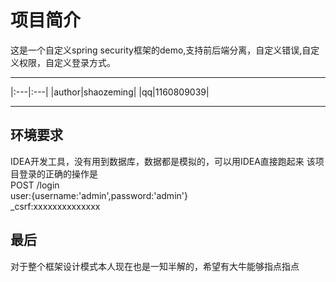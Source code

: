 # 项目简介
这是一个自定义spring security框架的demo,支持前后端分离，自定义错误,自定义权限，自定义登录方式。

<hr/>

|:---|:---|
|author|shaozeming|
|qq|1160809039|

<hr/>

## 环境要求
IDEA开发工具，没有用到数据库，数据都是模拟的，可以用IDEA直接跑起来
该项目登录的正确的操作是<br/>
POST  /login <br/>
       user:{username:'admin',password:'admin'}<br/>
       _csrf:xxxxxxxxxxxxxx <br/>

## 最后
对于整个框架设计模式本人现在也是一知半解的，希望有大牛能够指点指点
